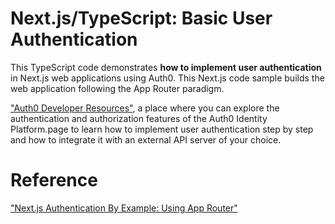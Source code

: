 # Next.js/TypeScript: Basic User Authentication

This TypeScript code demonstrates **how to implement user authentication** in Next.js web applications using Auth0. This Next.js code sample builds the web application following the App Router paradigm.

["Auth0 Developer Resources"](https://developer.auth0.com/resources), a place where you can explore the authentication and authorization features of the Auth0 Identity Platform.page to learn how to implement user authentication step by step and how to integrate it with an external API server of your choice.



# Reference
["Next.js Authentication By Example: Using App Router"](https://developer.auth0.com/resources/guides/web-app/nextjs/basic-authentication) 
